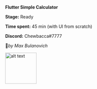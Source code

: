 
**Flutter Simple Calculator** 


**Stage:** Ready

**Time spent:** 45 min (with UI from scratch)

**Discord:** Chewbacca#7777




:anger:_by Max Bulanovich_

<img src="[[url](https://user-images.githubusercontent.com/115110702/220992301-dccf94f0-ee36-4420-a055-0348743b2046.jpg)](https://firebasestorage.googleapis.com/v0/b/valweb2.appspot.com/o/Screenshot_20230223_160058.jpg?alt=media&token=9ce68f34-0c3b-434a-9995-4348e0805856)" alt="alt text" width="100" height="100">
